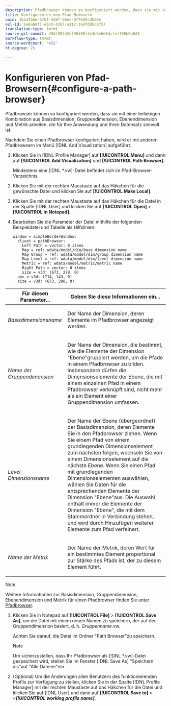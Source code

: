 ```yaml
---
description: Pfadbrowser können so konfiguriert werden, dass sie mit einer beliebigen Kombination aus Basisdimension, Gruppendimension, Ebenendimension und Metrik arbeiten, die für Ihre Anwendung und Ihren Datensatz sinnvoll ist.
title: Konfigurieren von Pfad-Browsern
uuid: 1ba3fb6e-b76f-428f-b6ec-077669c3b305
exl-id: be6a68f7-e3e3-4207-a112-3a4fdd5c5f57
translation-type: tm+mt
source-git-commit: d9df90242ef96188f4e4b5e6d04cfef196b0a628
workflow-type: tm+mt
source-wordcount: '422'
ht-degree: 2%

---
```


# Konfigurieren von Pfad-Browsern{#configure-a-path-browser}

Pfadbrowser können so konfiguriert werden, dass sie mit einer beliebigen Kombination aus Basisdimension, Gruppendimension, Ebenendimension und Metrik arbeiten, die für Ihre Anwendung und Ihren Datensatz sinnvoll ist.

Nachdem Sie einen Pfadbrowser konfiguriert haben, wird er mit anderen Pfadbrowsern im Menü [!DNL Add Visualization] aufgeführt.

1. Klicken Sie in [!DNL Profile Manager] auf **[!UICONTROL Menu]** und dann auf **[!UICONTROL Add Visualization]** und **[!UICONTROL Path Browser]**.

   Mindestens eine [!DNL *.vw]-Datei befindet sich im Pfad-Browser-Verzeichnis.

1. Klicken Sie mit der rechten Maustaste auf das Häkchen für die gewünschte Datei und klicken Sie auf **[!UICONTROL Make Local]**.
1. Klicken Sie mit der rechten Maustaste auf das Häkchen für die Datei in der Spalte [!DNL User] und klicken Sie auf **[!UICONTROL Open]** > **[!UICONTROL in Notepad]**.
1. Bearbeiten Sie die Parameter der Datei mithilfe der folgenden Beispieldatei und Tabelle als Hilfslinien:

   ```
   window = simpleBorderWindow: 
     client = pathBrowser: 
       Left Path = vector: 0 items
       Map = ref: wdata/model/dim/base dimension name
       Map Group = ref: wdata/model/dim/group dimension name
       Map Level = ref: wdata/model/dim/level dimension name
       Metric = ref: wdata/model/metric/metric name
       Right Path = vector: 0 items
       size = v3d: (673, 279, 0)
     pos = v3d: (714, 143, 0)
     size = v3d: (673, 298, 0)
   ```

<table id="table_1DCCB4B24B554B72A781B304B5EB155E"> 
 <thead> 
  <tr> 
   <th colname="col1" class="entry"> Für diesen Parameter... </th> 
   <th colname="col2" class="entry"> Geben Sie diese Informationen ein... </th> 
  </tr> 
 </thead>
 <tbody> 
  <tr> 
   <td colname="col1"> <p><i>Basisdimensionsname</i> </p> </td> 
   <td colname="col2"> <p>Der Name der Dimension, deren Elemente im Pfadbrowser angezeigt werden. </p> </td> 
  </tr> 
  <tr> 
   <td colname="col1"> <p><i>Name der Gruppendimension</i> </p> </td> 
   <td colname="col2"> <p>Der Name der Dimension, die bestimmt, wie die Elemente der Dimension "Ebene"gruppiert werden, um die Pfade in einem Pfadbrowser zu bilden. Insbesondere dürfen die Dimensionselemente der Ebene, die mit einem einzelnen Pfad in einem Pfadbrowser verknüpft sind, nicht mehr als ein Element einer Gruppendimension umfassen. </p> </td> 
  </tr> 
  <tr> 
   <td colname="col1"> <p><i>Level Dimensionsname</i> </p> </td> 
   <td colname="col2"> <p>Der Name der Ebene (übergeordnet) der Basisdimension, deren Elemente Sie in den Pfadbrowser ziehen. Wenn Sie einem Pfad von einem grundlegenden Dimensionselement zum nächsten folgen, wechseln Sie von einem Dimensionselement auf die nächste Ebene. Wenn Sie einen Pfad mit grundlegenden Dimensionselementen auswählen, wählen Sie Daten für die entsprechenden Elemente der Dimension "Ebene"aus. Die Auswahl enthält immer die Elemente der Dimension "Ebene", die mit dem Stammordner in Verbindung stehen, und wird durch Hinzufügen weiterer Elemente zum Pfad verfeinert. </p> </td> 
  </tr> 
  <tr> 
   <td colname="col1"> <p><i>Name der Metrik</i> </p> </td> 
   <td colname="col2"> <p>Der Name der Metrik, deren Wert für ein bestimmtes Element proportional zur Stärke des Pfads ist, der zu diesem Element führt. </p> </td> 
  </tr> 
 </tbody> 
</table>

>[!NOTE]
>
>Weitere Informationen zur Basisdimension, Gruppendimension, Ebenendimension und Metrik für einen Pfadbrowser finden Sie unter [Pfadbrowser](../../../home/c-get-started/c-analysis-vis/c-path-browsers/c-path-browsers.md#concept-f2e9fdafed6e49c2bd111ab425cd6e2b).

1. Klicken Sie in Notepad auf **[!UICONTROL File]** > **[!UICONTROL Save As]**, um die Datei mit einem neuen Namen zu speichern, der auf der Gruppendimension basiert, d. h. *Gruppenname*.vw.

   Achten Sie darauf, die Datei im Ordner &quot;Path Browser&quot;zu speichern.

   >[!NOTE]
   >
   >Um sicherzustellen, dass Ihr Pfadbrowser als [!DNL *.vw]-Datei gespeichert wird, stellen Sie im Fenster [!DNL Save As] &quot;Speichern als&quot;auf &quot;Alle Dateien&quot;ein.

1. (Optional) Um die Änderungen allen Benutzern des funktionierenden Profils zur Verfügung zu stellen, klicken Sie in der Spalte [!DNL Profile Manager] mit der rechten Maustaste auf das Häkchen für die Datei und klicken Sie auf [!DNL User] und dann auf **[!UICONTROL Save to]** > *&lt;**[!UICONTROL working profile name]***.
